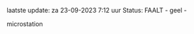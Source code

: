 laatste update: 
za 23-09-2023  7:12   uur 
Status: FAALT - geel - 
<div class="service Y">microstation</div>